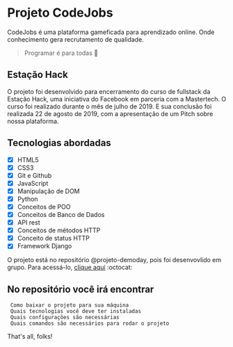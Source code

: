 # Projeto CodeJobs
CodeJobs é uma plataforma gameficada para aprendizado online. Onde conhecimento gera recrutamento de qualidade.
> Programar é para todas :space_invader:

## Estação Hack
O projeto foi desenvolvido para encerramento do curso de fullstack da Estação Hack, uma iniciativa do Facebook em parceria com a Mastertech.
O curso foi realizado durante o mês de julho de 2019. E sua conclusão foi realizada 22 de agosto de 2019, com a apresentação de um Pitch sobre nossa plataforma.

## Tecnologias abordadas
- [x] HTML5
- [x] CSS3
- [x] Git e Github
- [x] JavaScript
- [x] Manipulação de DOM
- [x] Python
- [x] Conceitos de POO
- [x] Conceitos de Banco de Dados
- [x] API rest
- [x] Conceitos de métodos HTTP
- [x] Conceito de status HTTP
- [x] Framework Django

O projeto está no repositório @projeto-demoday, pois foi desenvovlido em grupo. Para acessá-lo, [clique aqui](https://github.com/isadoraperes/projeto-demoday) :octocat:

## No repositório você irá encontrar
     Como baixar o projeto para sua máquina
     Quais tecnologias você deve ter instaladas
     Quais configurações são necessárias
     Quais comandos são necessários para rodar o projeto

That's all, folks!
